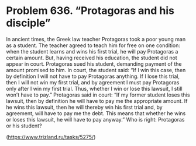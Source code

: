 # Problem 636. “Protagoras and his disciple”

In ancient times, the Greek law teacher Protagoras took a poor young man as a student. The teacher agreed to teach him for free on one condition: when the student learns and wins his first trial, he will pay Protagoras a certain amount. But, having received his education, the student did not appear in court. Protagoras sued his student, demanding payment of the amount promised to him. In court, the student said: “If I win this case, then by definition I will not have to pay Protagoras anything. If I lose this trial, then I will not win my first trial, and by agreement I must pay Protagoras only after I win my first trial. Thus, whether I win or lose this lawsuit, I still won’t have to pay.” Protagoras said in court: “If my former student loses this lawsuit, then by definition he will have to pay me the appropriate amount. If he wins this lawsuit, then he will thereby win his first trial and, by agreement, will have to pay me the debt. This means that whether he wins or loses this lawsuit, he will have to pay anyway.” Who is right: Protagoras or his student?

(https://www.trizland.ru/tasks/5275/)